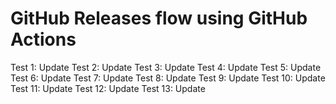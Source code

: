 # GitHub Releases flow using GitHub Actions

Test 1: Update
Test 2: Update
Test 3: Update
Test 4: Update
Test 5: Update
Test 6: Update
Test 7: Update
Test 8: Update
Test 9: Update
Test 10: Update
Test 11: Update
Test 12: Update
Test 13: Update

